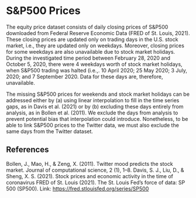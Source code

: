 # S&P500 Prices

The equity price dataset consists of daily closing prices of S&P500
downloaded from Federal Reserve Economic Data (FRED of St. Louis,
2021). These closing prices are updated only on trading days in the U.S.
stock market, i.e., they are updated only on weekdays. Moreover, closing
prices for some weekdays are also unavailable due to stock market
holidays. During the investigated time period between February 28, 2020
and October 5, 2020, there were 4 weekdays worth of stock market
holidays, when S&P500 trading was halted (i.e.,. 10 April 2020; 25 May
2020; 3 July, 2020; and 7 September 2020. Data for these days are,
therefore, unavailable.

The missing S&P500 prices for weekends and stock market holidays can be
addressed either by (a) using linear interpolation to fill in the time
series gaps, as in Davis et al. (2021) or by (b) excluding these days
entirely from analysis, as in Bollen et al. (2011). We exclude the days
from analysis to prevent potential bias that interpolation could
introduce. Nonetheless, to be able to link S&P500 prices to the Twitter
data, we must also exclude the same days from the Twitter dataset.

## References
Bollen, J., Mao, H., & Zeng, X. (2011). Twitter mood predicts the stock market. Journal of computational
science, 2 (1), 1–8.
Davis, S. J., Liu, D., & Sheng, X. S. (2021). Stock prices and economic activity in the time of coronavirus
FRED of St. Louis (2021). The St. Louis Fed’s force of data: SP 500 (SP500). Link: https://fred.stlouisfed.org/series/SP500

